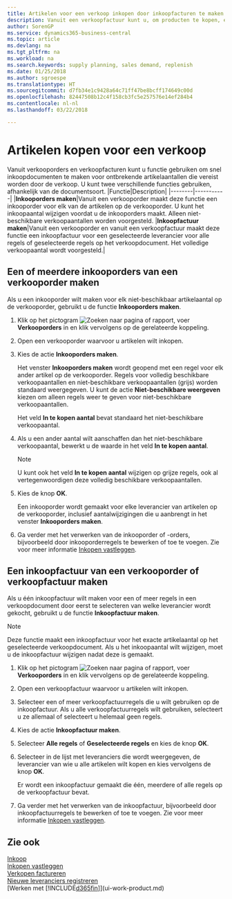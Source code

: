 ```yaml
---
title: Artikelen voor een verkoop inkopen door inkoopfacturen te maken | Microsoft Docs
description: Vanuit een verkoopfactuur kunt u, om producten te kopen, een inkoopfactuur maken voor een leverancier.
author: SorenGP
ms.service: dynamics365-business-central
ms.topic: article
ms.devlang: na
ms.tgt_pltfrm: na
ms.workload: na
ms.search.keywords: supply planning, sales demand, replenish
ms.date: 01/25/2018
ms.author: sgroespe
ms.translationtype: HT
ms.sourcegitcommit: d7fb34e1c9428a64c71ff47be8bcff174649c00d
ms.openlocfilehash: 82447508b12c4f158cb3fc5e257576e14ef284b4
ms.contentlocale: nl-nl
ms.lasthandoff: 03/22/2018

---
```

# <a name="purchase-items-for-a-sale"></a>Artikelen kopen voor een verkoop
Vanuit verkooporders en verkoopfacturen kunt u functie gebruiken om snel inkoopdocumenten te maken voor ontbrekende artikelaantallen die vereist worden door de verkoop. U kunt twee verschillende functies gebruiken, afhankelijk van de documentsoort.
|Functie|Description|
|--------|-----------|
|**Inkooporders maken**|Vanuit een verkooporder maakt deze functie een inkooporder voor elk van de artikelen op de verkooporder. U kunt het inkoopaantal wijzigen voordat u de inkooporders maakt. Alleen niet-beschikbare verkoopaantallen worden voorgesteld.
|**Inkoopfactuur maken**|Vanuit een verkooporder en vanuit een verkoopfactuur maakt deze functie een inkoopfactuur voor een geselecteerde leverancier voor alle regels of geselecteerde regels op het verkoopdocument. Het volledige verkoopaantal wordt voorgesteld.|

## <a name="to-create-one-or-more-purchase-orders-from-a-sales-order"></a>Een of meerdere inkooporders van een verkooporder maken
Als u een inkooporder wilt maken voor elk niet-beschikbaar artikelaantal op de verkooporder, gebruikt u de functie **Inkooporders maken**.

1. Klik op het pictogram ![Zoeken naar pagina of rapport](media/ui-search/search_small.png "pictogram Zoeken naar pagina of rapport"), voer **Verkooporders** in en klik vervolgens op de gerelateerde koppeling.
2. Open een verkooporder waarvoor u artikelen wilt inkopen.
3. Kies de actie **Inkooporders maken**.

    Het venster **Inkooporders maken** wordt geopend met een regel voor elk ander artikel op de verkooporder. Regels voor volledig beschikbare verkoopaantallen en niet-beschikbare verkoopaantallen (grijs) worden standaard weergegeven. U kunt de actie **Niet-beschikbare weergeven** kiezen om alleen regels weer te geven voor niet-beschikbare verkoopaantallen.

    Het veld **In te kopen aantal** bevat standaard het niet-beschikbare verkoopaantal.
4. Als u een ander aantal wilt aanschaffen dan het niet-beschikbare verkoopaantal, bewerkt u de waarde in het veld **In te kopen aantal**.

    > [!NOTE]  
    >   U kunt ook het veld **In te kopen aantal** wijzigen op grijze regels, ook al vertegenwoordigen deze volledig beschikbare verkoopaantallen.
5. Kies de knop **OK**.

    Een inkooporder wordt gemaakt voor elke leverancier van artikelen op de verkooporder, inclusief aantalwijzigingen die u aanbrengt in het venster **Inkooporders maken**.
7. Ga verder met het verwerken van de inkooporder of -orders, bijvoorbeeld door inkooporderregels te bewerken of toe te voegen. Zie voor meer informatie [Inkopen vastleggen](purchasing-how-record-purchases.md).


## <a name="to-create-a-purchase-invoice-from-a-sales-order-or-sales-invoice"></a>Een inkoopfactuur van een verkooporder of verkoopfactuur maken
Als u één inkoopfactuur wilt maken voor een of meer regels in een verkoopdocument door eerst te selecteren van welke leverancier wordt gekocht, gebruikt u de functie **Inkoopfactuur maken**.

> [!NOTE]  
>   Deze functie maakt een inkoopfactuur voor het exacte artikelaantal op het geselecteerde verkoopdocument. Als u het inkoopaantal wilt wijzigen, moet u de inkoopfactuur wijzigen nadat deze is gemaakt.  

1. Klik op het pictogram ![Zoeken naar pagina of rapport](media/ui-search/search_small.png "pictogram Zoeken naar pagina of rapport"), voer **Verkooporders** in en klik vervolgens op de gerelateerde koppeling.
2. Open een verkoopfactuur waarvoor u artikelen wilt inkopen.
3. Selecteer een of meer verkoopfactuurregels die u wilt gebruiken op de inkoopfactuur. Als u alle verkoopfactuurregels wilt gebruiken, selecteert u ze allemaal of selecteert u helemaal geen regels.
4. Kies de actie **Inkoopfactuur maken**.
5. Selecteer **Alle regels** of **Geselecteerde regels** en kies de knop **OK**.  
6. Selecteer in de lijst met leveranciers die wordt weergegeven, de leverancier van wie u alle artikelen wilt kopen en kies vervolgens de knop **OK**.

    Er wordt een inkoopfactuur gemaakt die één, meerdere of alle regels op de verkoopfactuur bevat.
7. Ga verder met het verwerken van de inkoopfactuur, bijvoorbeeld door inkoopfactuurregels te bewerken of toe te voegen. Zie voor meer informatie [Inkopen vastleggen](purchasing-how-record-purchases.md).

## <a name="see-also"></a>Zie ook
[Inkoop](purchasing-manage-purchasing.md)  
[Inkopen vastleggen](purchasing-how-record-purchases.md)  
[Verkopen factureren](sales-how-invoice-sales.md)  
[Nieuwe leveranciers registreren](purchasing-how-register-new-vendors.md)  
[Werken met [!INCLUDE[d365fin](includes/d365fin_md.md)]](ui-work-product.md)

